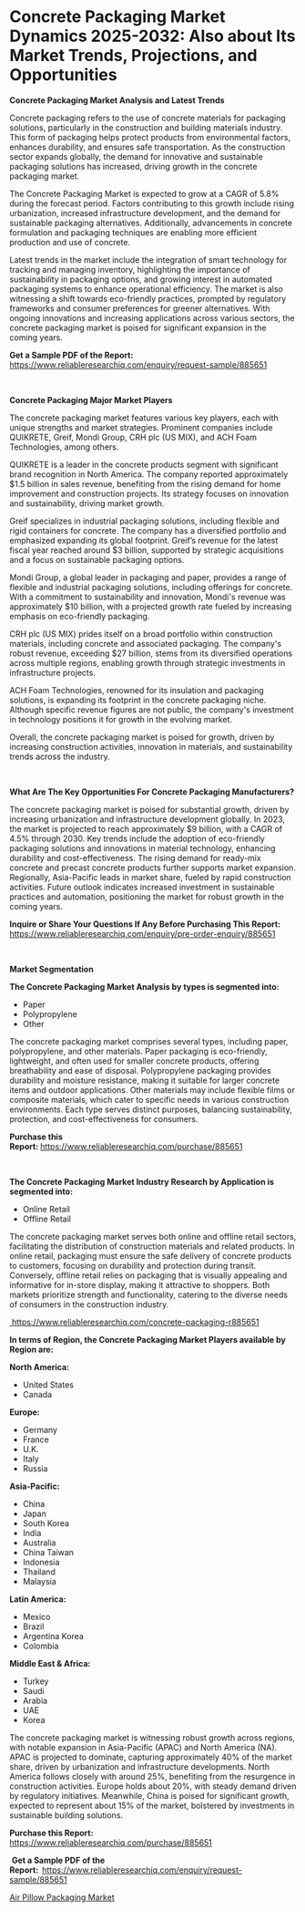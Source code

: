 <p><h1>Concrete Packaging Market Dynamics 2025-2032: Also about Its Market Trends, Projections, and Opportunities</h1></p><p><strong>Concrete Packaging Market Analysis and Latest Trends</strong></p>
<p><p>Concrete packaging refers to the use of concrete materials for packaging solutions, particularly in the construction and building materials industry. This form of packaging helps protect products from environmental factors, enhances durability, and ensures safe transportation. As the construction sector expands globally, the demand for innovative and sustainable packaging solutions has increased, driving growth in the concrete packaging market.</p><p>The Concrete Packaging Market is expected to grow at a CAGR of 5.8% during the forecast period. Factors contributing to this growth include rising urbanization, increased infrastructure development, and the demand for sustainable packaging alternatives. Additionally, advancements in concrete formulation and packaging techniques are enabling more efficient production and use of concrete. </p><p>Latest trends in the market include the integration of smart technology for tracking and managing inventory, highlighting the importance of sustainability in packaging options, and growing interest in automated packaging systems to enhance operational efficiency. The market is also witnessing a shift towards eco-friendly practices, prompted by regulatory frameworks and consumer preferences for greener alternatives. With ongoing innovations and increasing applications across various sectors, the concrete packaging market is poised for significant expansion in the coming years.</p></p>
<p><strong>Get a Sample PDF of the Report:&nbsp;</strong> <a href="https://www.reliableresearchiq.com/enquiry/request-sample/885651?utm_campaign=2655&utm_medium=2&utm_source=Github&utm_content=ia&utm_term=08032025&utm_id=concrete-packaging">https://www.reliableresearchiq.com/enquiry/request-sample/885651</a></p>
<p>&nbsp;</p>
<p><strong>Concrete Packaging Major Market Players</strong></p>
<p><p>The concrete packaging market features various key players, each with unique strengths and market strategies. Prominent companies include QUIKRETE, Greif, Mondi Group, CRH plc (US MIX), and ACH Foam Technologies, among others.</p><p>QUIKRETE is a leader in the concrete products segment with significant brand recognition in North America. The company reported approximately $1.5 billion in sales revenue, benefiting from the rising demand for home improvement and construction projects. Its strategy focuses on innovation and sustainability, driving market growth.</p><p>Greif specializes in industrial packaging solutions, including flexible and rigid containers for concrete. The company has a diversified portfolio and emphasized expanding its global footprint. Greif’s revenue for the latest fiscal year reached around $3 billion, supported by strategic acquisitions and a focus on sustainable packaging options.</p><p>Mondi Group, a global leader in packaging and paper, provides a range of flexible and industrial packaging solutions, including offerings for concrete. With a commitment to sustainability and innovation, Mondi's revenue was approximately $10 billion, with a projected growth rate fueled by increasing emphasis on eco-friendly packaging.</p><p>CRH plc (US MIX) prides itself on a broad portfolio within construction materials, including concrete and associated packaging. The company's robust revenue, exceeding $27 billion, stems from its diversified operations across multiple regions, enabling growth through strategic investments in infrastructure projects.</p><p>ACH Foam Technologies, renowned for its insulation and packaging solutions, is expanding its footprint in the concrete packaging niche. Although specific revenue figures are not public, the company's investment in technology positions it for growth in the evolving market.</p><p>Overall, the concrete packaging market is poised for growth, driven by increasing construction activities, innovation in materials, and sustainability trends across the industry.</p></p>
<p>&nbsp;</p>
<p><strong>What Are The Key Opportunities For Concrete Packaging Manufacturers?</strong></p>
<p><p>The concrete packaging market is poised for substantial growth, driven by increasing urbanization and infrastructure development globally. In 2023, the market is projected to reach approximately $9 billion, with a CAGR of 4.5% through 2030. Key trends include the adoption of eco-friendly packaging solutions and innovations in material technology, enhancing durability and cost-effectiveness. The rising demand for ready-mix concrete and precast concrete products further supports market expansion. Regionally, Asia-Pacific leads in market share, fueled by rapid construction activities. Future outlook indicates increased investment in sustainable practices and automation, positioning the market for robust growth in the coming years.</p></p>
<p><strong>Inquire or Share Your Questions If Any Before Purchasing This Report:</strong> <a href="https://www.reliableresearchiq.com/enquiry/pre-order-enquiry/885651?utm_campaign=2655&utm_medium=2&utm_source=Github&utm_content=ia&utm_term=08032025&utm_id=concrete-packaging">https://www.reliableresearchiq.com/enquiry/pre-order-enquiry/885651</a></p>
<p>&nbsp;</p>
<p><strong>Market Segmentation</strong></p>
<p><strong>The Concrete Packaging Market Analysis by types is segmented into:</strong></p>
<p><ul><li>Paper</li><li>Polypropylene</li><li>Other</li></ul></p>
<p><p>The concrete packaging market comprises several types, including paper, polypropylene, and other materials. Paper packaging is eco-friendly, lightweight, and often used for smaller concrete products, offering breathability and ease of disposal. Polypropylene packaging provides durability and moisture resistance, making it suitable for larger concrete items and outdoor applications. Other materials may include flexible films or composite materials, which cater to specific needs in various construction environments. Each type serves distinct purposes, balancing sustainability, protection, and cost-effectiveness for consumers.</p></p>
<p><strong>Purchase this Report:&nbsp;</strong><a href="https://www.reliableresearchiq.com/purchase/885651?utm_campaign=2655&utm_medium=2&utm_source=Github&utm_content=ia&utm_term=08032025&utm_id=concrete-packaging">https://www.reliableresearchiq.com/purchase/885651</a></p>
<p>&nbsp;</p>
<p><strong>The Concrete Packaging Market Industry Research by Application is segmented into:</strong></p>
<p><ul><li>Online Retail</li><li>Offline Retail</li></ul></p>
<p><p>The concrete packaging market serves both online and offline retail sectors, facilitating the distribution of construction materials and related products. In online retail, packaging must ensure the safe delivery of concrete products to customers, focusing on durability and protection during transit. Conversely, offline retail relies on packaging that is visually appealing and informative for in-store display, making it attractive to shoppers. Both markets prioritize strength and functionality, catering to the diverse needs of consumers in the construction industry.</p></p>
<p><a href="https://www.reliableresearchiq.com/concrete-packaging-r885651?utm_campaign=2655&utm_medium=2&utm_source=Github&utm_content=ia&utm_term=08032025&utm_id=concrete-packaging">&nbsp;https://www.reliableresearchiq.com/concrete-packaging-r885651</a></p>
<p><strong>In terms of Region, the Concrete Packaging Market Players available by Region are:</strong></p>
<p>
    <p> <strong> North America: </strong>
        <ul>
            <li>United States</li>
            <li>Canada</li>
        </ul>
        </p> 
    <p> <strong> Europe: </strong>
        <ul>
            <li>Germany</li>
            <li>France</li>
            <li>U.K.</li>
            <li>Italy</li>
            <li>Russia</li>
        </ul>
        </p> 
    <p> <strong> Asia-Pacific: </strong>
        <ul>
            <li>China</li>
            <li>Japan</li>
            <li>South Korea</li>
            <li>India</li>
            <li>Australia</li>
            <li>China Taiwan</li>
            <li>Indonesia</li>
            <li>Thailand</li>
            <li>Malaysia</li>
        </ul>
        </p> 
    <p> <strong> Latin America: </strong>
        <ul>
            <li>Mexico</li>
            <li>Brazil</li>
            <li>Argentina Korea</li>
            <li>Colombia</li>
        </ul>
        </p> 
    <p> <strong> Middle East & Africa: </strong>
        <ul>
            <li>Turkey</li>
            <li>Saudi</li>
            <li>Arabia</li>
            <li>UAE</li>
            <li>Korea</li>
        </ul>
    </p>
    </p>
<p><p>The concrete packaging market is witnessing robust growth across regions, with notable expansion in Asia-Pacific (APAC) and North America (NA). APAC is projected to dominate, capturing approximately 40% of the market share, driven by urbanization and infrastructure developments. North America follows closely with around 25%, benefiting from the resurgence in construction activities. Europe holds about 20%, with steady demand driven by regulatory initiatives. Meanwhile, China is poised for significant growth, expected to represent about 15% of the market, bolstered by investments in sustainable building solutions.</p></p>
<p><strong>Purchase this Report: </strong><a href="https://www.reliableresearchiq.com/purchase/885651?utm_campaign=2655&utm_medium=2&utm_source=Github&utm_content=ia&utm_term=08032025&utm_id=concrete-packaging">https://www.reliableresearchiq.com/purchase/885651</a></p>
<p>&nbsp;<strong>Get a Sample PDF of the Report:&nbsp;&nbsp;</strong><a href="https://www.reliableresearchiq.com/enquiry/request-sample/885651?utm_campaign=2655&utm_medium=2&utm_source=Github&utm_content=ia&utm_term=08032025&utm_id=concrete-packaging">https://www.reliableresearchiq.com/enquiry/request-sample/885651</a></p>
<p><strong></strong></p>
<p><p><a href="https://github.com/danikabiele541/Market-Research-Report-List-1/blob/main/air-pillow-packaging-market.md?utm_campaign=2655&utm_medium=2&utm_source=Github&utm_content=ia&utm_term=08032025&utm_id=concrete-packaging">Air Pillow Packaging Market</a></p></p>